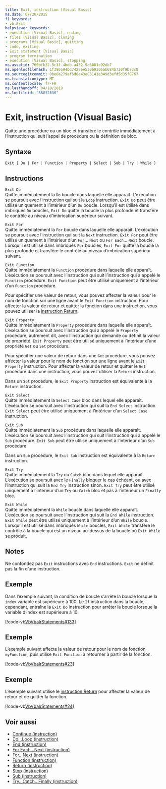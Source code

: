 ```yaml
---
title: Exit, instruction (Visual Basic)
ms.date: 07/20/2015
f1_keywords:
- vb.Exit
helpviewer_keywords:
- execution [Visual Basic], ending
- files [Visual Basic], closing
- programs [Visual Basic], quitting
- code, exiting
- Exit statement [Visual Basic]
- program termination
- execution [Visual Basic], stopping
ms.assetid: 760bfb32-5c3f-4bdb-a432-9a6001c92db7
ms.openlocfilehash: 1f386694bd7425ee530b9305ab684b730f9b73c8
ms.sourcegitcommit: 0be8a279af6d8a43e03141e349d3efd5d35f8767
ms.translationtype: MT
ms.contentlocale: fr-FR
ms.lasthandoff: 04/18/2019
ms.locfileid: "58832630"
---
```

# <a name="exit-statement-visual-basic"></a>Exit, instruction (Visual Basic)
Quitte une procédure ou un bloc et transfère le contrôle immédiatement à l’instruction qui suit l’appel de procédure ou la définition de bloc.  
  
## <a name="syntax"></a>Syntaxe  
  
```  
Exit { Do | For | Function | Property | Select | Sub | Try | While }  
```  
  
## <a name="statements"></a>Instructions  
 `Exit Do`  
 Quitte immédiatement la `Do` boucle dans laquelle elle apparaît. L’exécution se poursuit avec l’instruction qui suit la `Loop` instruction. `Exit Do` peut être utilisé uniquement à l’intérieur d’un `Do` boucle. Lorsqu’il est utilisé dans imbriqués `Do` boucles, `Exit Do` quitte la boucle la plus profonde et transfère le contrôle au niveau d’imbrication supérieur suivant.  
  
 `Exit For`  
 Quitte immédiatement la `For` boucle dans laquelle elle apparaît. L’exécution se poursuit avec l’instruction qui suit la `Next` instruction. `Exit For` peut être utilisé uniquement à l’intérieur d’un `For`... `Next` ou `For Each`... `Next` boucle. Lorsqu’il est utilisé dans imbriqués `For` boucles, `Exit For` quitte la boucle la plus profonde et transfère le contrôle au niveau d’imbrication supérieur suivant.  
  
 `Exit Function`  
 Quitte immédiatement la `Function` procédure dans laquelle elle apparaît. L’exécution se poursuit avec l’instruction qui suit l’instruction qui a appelé le `Function` procédure. `Exit Function` peut être utilisé uniquement à l’intérieur d’un `Function` procédure.  
  
 Pour spécifier une valeur de retour, vous pouvez affecter la valeur pour le nom de fonction sur une ligne avant le `Exit Function` instruction. Pour affecter la valeur de retour et quitter la fonction dans une instruction, vous pouvez utiliser la [instruction Return](../../../visual-basic/language-reference/statements/return-statement.md).  
  
 `Exit Property`  
 Quitte immédiatement la `Property` procédure dans laquelle elle apparaît. L’exécution se poursuit avec l’instruction qui a appelé le `Property` procédure, autrement dit, avec l’instruction qui demande ou définit la valeur de propriété. `Exit Property` peut être utilisé uniquement à l’intérieur d’une propriété `Get` ou `Set` procédure.  
  
 Pour spécifier une valeur de retour dans une `Get` procédure, vous pouvez affecter la valeur pour le nom de fonction sur une ligne avant le `Exit Property` instruction. Pour affecter la valeur de retour et quitter le `Get` procédure dans une instruction, vous pouvez utiliser la `Return` instruction.  
  
 Dans un `Set` procédure, le `Exit Property` instruction est équivalente à la `Return` instruction.  
  
 `Exit Select`  
 Quitte immédiatement la `Select Case` bloc dans lequel elle apparaît. L’exécution se poursuit avec l’instruction qui suit la `End Select` instruction. `Exit Select` peut être utilisé uniquement à l’intérieur d’un `Select Case` instruction.  
  
 `Exit Sub`  
 Quitte immédiatement la `Sub` procédure dans laquelle elle apparaît. L’exécution se poursuit avec l’instruction qui suit l’instruction qui a appelé le `Sub` procédure. `Exit Sub` peut être utilisé uniquement à l’intérieur d’un `Sub` procédure.  
  
 Dans un `Sub` procédure, le `Exit Sub` instruction est équivalente à la `Return` instruction.  
  
 `Exit Try`  
 Quitte immédiatement la `Try` ou `Catch` bloc dans lequel elle apparaît. L’exécution se poursuit avec le `Finally` bloquer le cas échéant, ou avec l’instruction qui suit la `End Try` instruction sinon. `Exit Try` peut être utilisé uniquement à l’intérieur d’un `Try` ou `Catch` bloc et pas à l’intérieur un `Finally` bloc.  
  
 `Exit While`  
 Quitte immédiatement la `While` boucle dans laquelle elle apparaît. L’exécution se poursuit avec l’instruction qui suit la `End While` instruction. `Exit While` peut être utilisé uniquement à l’intérieur d’un `While` boucle. Lorsqu’il est utilisé dans imbriqués `While` boucles, `Exit While` transfère le contrôle à la boucle qui est un niveau au-dessus de la boucle où `Exit While` se produit.  
  
## <a name="remarks"></a>Notes  
 Ne confondez pas `Exit` instructions avec `End` instructions. `Exit` ne définit pas la fin d’une instruction.  
  
## <a name="example"></a>Exemple  
 Dans l’exemple suivant, la condition de boucle s’arrête la boucle lorsque la `index` variable est supérieure à 100. Le `If` instruction dans la boucle, cependant, entraîne la `Exit Do` instruction pour arrêter la boucle lorsque la variable d’index est supérieure à 10.  
  
 [!code-vb[VbVbalrStatements#133](~/samples/snippets/visualbasic/VS_Snippets_VBCSharp/VbVbalrStatements/VB/class10.vb#133)]  
  
## <a name="example"></a>Exemple  
 L’exemple suivant affecte la valeur de retour pour le nom de fonction `myFunction`, puis utilise `Exit Function` à retourner à partir de la fonction.  
  
 [!code-vb[VbVbalrStatements#23](~/samples/snippets/visualbasic/VS_Snippets_VBCSharp/VbVbalrStatements/VB/Class1.vb#23)]  
  
## <a name="example"></a>Exemple  
 L’exemple suivant utilise le [instruction Return](../../../visual-basic/language-reference/statements/return-statement.md) pour affecter la valeur de retour et de quitter la fonction.  
  
 [!code-vb[VbVbalrStatements#24](~/samples/snippets/visualbasic/VS_Snippets_VBCSharp/VbVbalrStatements/VB/Class1.vb#24)]  
  
## <a name="see-also"></a>Voir aussi

- [Continue (instruction)](../../../visual-basic/language-reference/statements/continue-statement.md)
- [Do...Loop (instruction)](../../../visual-basic/language-reference/statements/do-loop-statement.md)
- [End (instruction)](../../../visual-basic/language-reference/statements/end-statement.md)
- [For Each...Next (instruction)](../../../visual-basic/language-reference/statements/for-each-next-statement.md)
- [For...Next (instruction)](../../../visual-basic/language-reference/statements/for-next-statement.md)
- [Function (instruction)](../../../visual-basic/language-reference/statements/function-statement.md)
- [Return (instruction)](../../../visual-basic/language-reference/statements/return-statement.md)
- [Stop (instruction)](../../../visual-basic/language-reference/statements/stop-statement.md)
- [Sub (instruction)](../../../visual-basic/language-reference/statements/sub-statement.md)
- [Try...Catch...Finally (instruction)](../../../visual-basic/language-reference/statements/try-catch-finally-statement.md)

